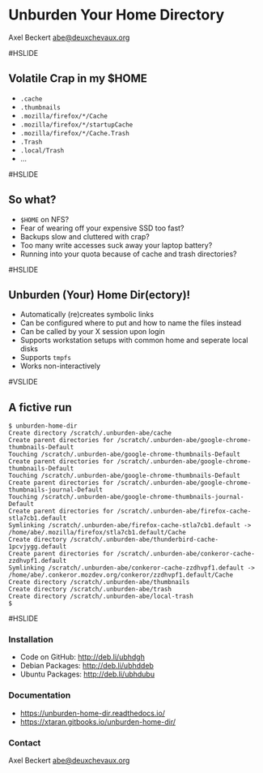 Unburden Your Home Directory
============================

Axel Beckert <abe@deuxchevaux.org>


#HSLIDE

Volatile Crap in my $HOME
-------------------------

* `.cache`
* `.thumbnails`
* `.mozilla/firefox/*/Cache`
* `.mozilla/firefox/*/startupCache`
* `.mozilla/firefox/*/Cache.Trash`
* `.Trash`
* `.local/Trash`
* …


#HSLIDE

So what?
--------

* `$HOME` on NFS?
* Fear of wearing off your expensive SSD too fast?
* Backups slow and cluttered with crap?
* Too many write accesses suck away your laptop battery?
* Running into your quota because of cache and trash directories?


#HSLIDE

Unburden (Your) Home Dir(ectory)!
---------------------------------

* Automatically (re)creates symbolic links
* Can be configured where to put and how to name the files instead
* Can be called by your X session upon login
* Supports workstation setups with common home and seperate local disks
* Supports `tmpfs`
* Works non-interactively


#VSLIDE

A fictive run
-------------

    $ unburden-home-dir
    Create directory /scratch/.unburden-abe/cache
    Create parent directories for /scratch/.unburden-abe/google-chrome-thumbnails-Default
    Touching /scratch/.unburden-abe/google-chrome-thumbnails-Default
    Create parent directories for /scratch/.unburden-abe/google-chrome-thumbnails-Default
    Touching /scratch/.unburden-abe/google-chrome-thumbnails-Default
    Create parent directories for /scratch/.unburden-abe/google-chrome-thumbnails-journal-Default
    Touching /scratch/.unburden-abe/google-chrome-thumbnails-journal-Default
    Create parent directories for /scratch/.unburden-abe/firefox-cache-stla7cb1.default
    Symlinking /scratch/.unburden-abe/firefox-cache-stla7cb1.default ->  /home/abe/.mozilla/firefox/stla7cb1.default/Cache
    Create directory /scratch/.unburden-abe/thunderbird-cache-1pcvjygg.default
    Create parent directories for /scratch/.unburden-abe/conkeror-cache-zzdhvpf1.default
    Symlinking /scratch/.unburden-abe/conkeror-cache-zzdhvpf1.default ->  /home/abe/.conkeror.mozdev.org/conkeror/zzdhvpf1.default/Cache
    Create directory /scratch/.unburden-abe/thumbnails
    Create directory /scratch/.unburden-abe/trash
    Create directory /scratch/.unburden-abe/local-trash
    $


#HSLIDE

### Installation

* Code on GitHub:  http://deb.li/ubhdgh
* Debian Packages: http://deb.li/ubhddeb
* Ubuntu Packages: http://deb.li/ubhdubu

### Documentation

* https://unburden-home-dir.readthedocs.io/
* https://xtaran.gitbooks.io/unburden-home-dir/

### Contact

Axel Beckert <abe@deuxchevaux.org>
